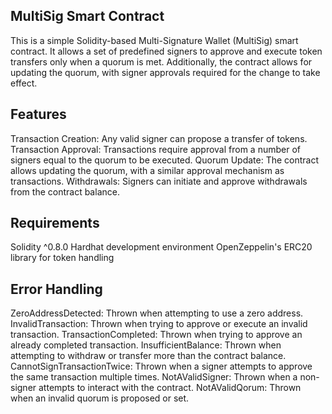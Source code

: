 ## MultiSig Smart Contract
This is a simple Solidity-based Multi-Signature Wallet (MultiSig) smart contract. It allows a set of predefined signers to approve and execute token transfers only when a quorum is met. Additionally, the contract allows for updating the quorum, with signer approvals required for the change to take effect.

## Features
Transaction Creation: Any valid signer can propose a transfer of tokens.
Transaction Approval: Transactions require approval from a number of signers equal to the quorum to be executed.
Quorum Update: The contract allows updating the quorum, with a similar approval mechanism as transactions.
Withdrawals: Signers can initiate and approve withdrawals from the contract balance.

## Requirements
Solidity ^0.8.0
Hardhat development environment
OpenZeppelin's ERC20 library for token handling


## Error Handling
ZeroAddressDetected: Thrown when attempting to use a zero address.
InvalidTransaction: Thrown when trying to approve or execute an invalid transaction.
TransactionCompleted: Thrown when trying to approve an already completed transaction.
InsufficientBalance: Thrown when attempting to withdraw or transfer more than the contract balance.
CannotSignTransactionTwice: Thrown when a signer attempts to approve the same transaction multiple times.
NotAValidSigner: Thrown when a non-signer attempts to interact with the contract.
NotAValidQorum: Thrown when an invalid quorum is proposed or set.

```
